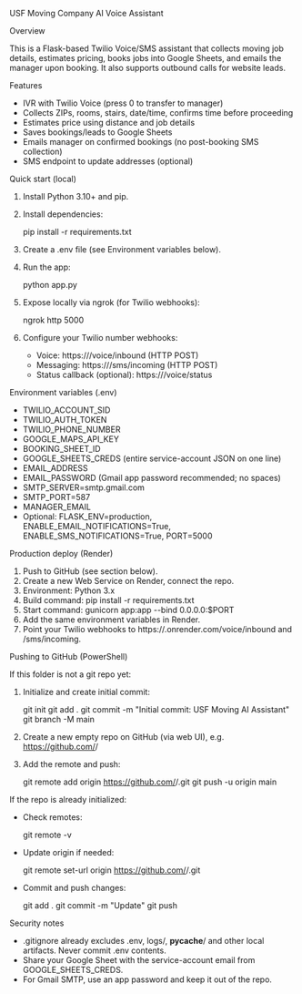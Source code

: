 USF Moving Company AI Voice Assistant

Overview

This is a Flask-based Twilio Voice/SMS assistant that collects moving job details, estimates pricing, books jobs into Google Sheets, and emails the manager upon booking. It also supports outbound calls for website leads.

Features

- IVR with Twilio Voice (press 0 to transfer to manager)
- Collects ZIPs, rooms, stairs, date/time, confirms time before proceeding
- Estimates price using distance and job details
- Saves bookings/leads to Google Sheets
- Emails manager on confirmed bookings (no post-booking SMS collection)
- SMS endpoint to update addresses (optional)

Quick start (local)

1) Install Python 3.10+ and pip.
2) Install dependencies:

	pip install -r requirements.txt

3) Create a .env file (see Environment variables below).
4) Run the app:

	python app.py

5) Expose locally via ngrok (for Twilio webhooks):

	ngrok http 5000

6) Configure your Twilio number webhooks:
	- Voice: https://<ngrok>/voice/inbound (HTTP POST)
	- Messaging: https://<ngrok>/sms/incoming (HTTP POST)
	- Status callback (optional): https://<ngrok>/voice/status

Environment variables (.env)

- TWILIO_ACCOUNT_SID
- TWILIO_AUTH_TOKEN
- TWILIO_PHONE_NUMBER
- GOOGLE_MAPS_API_KEY
- BOOKING_SHEET_ID
- GOOGLE_SHEETS_CREDS (entire service-account JSON on one line)
- EMAIL_ADDRESS
- EMAIL_PASSWORD (Gmail app password recommended; no spaces)
- SMTP_SERVER=smtp.gmail.com
- SMTP_PORT=587
- MANAGER_EMAIL
- Optional: FLASK_ENV=production, ENABLE_EMAIL_NOTIFICATIONS=True, ENABLE_SMS_NOTIFICATIONS=True, PORT=5000

Production deploy (Render)

1) Push to GitHub (see section below).
2) Create a new Web Service on Render, connect the repo.
3) Environment: Python 3.x
4) Build command: pip install -r requirements.txt
5) Start command: gunicorn app:app --bind 0.0.0.0:$PORT
6) Add the same environment variables in Render.
7) Point your Twilio webhooks to https://<your-service>.onrender.com/voice/inbound and /sms/incoming.

Pushing to GitHub (PowerShell)

If this folder is not a git repo yet:

1) Initialize and create initial commit:

	git init
	git add .
	git commit -m "Initial commit: USF Moving AI Assistant"
	git branch -M main

2) Create a new empty repo on GitHub (via web UI), e.g. https://github.com/<your-user>/<repo>

3) Add the remote and push:

	git remote add origin https://github.com/<your-user>/<repo>.git
	git push -u origin main

If the repo is already initialized:

- Check remotes:

	git remote -v

- Update origin if needed:

	git remote set-url origin https://github.com/<your-user>/<repo>.git

- Commit and push changes:

	git add .
	git commit -m "Update"
	git push

Security notes

- .gitignore already excludes .env, logs/, __pycache__/ and other local artifacts. Never commit .env contents.
- Share your Google Sheet with the service-account email from GOOGLE_SHEETS_CREDS.
- For Gmail SMTP, use an app password and keep it out of the repo.

